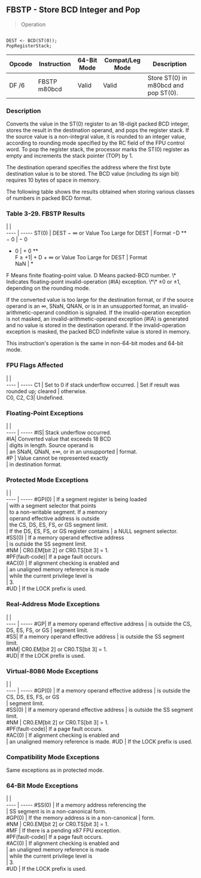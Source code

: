## FBSTP - Store BCD Integer and Pop

> Operation
``` slim

DEST <- BCD(ST(0));
PopRegisterStack;

```

 Opcode| Instruction | 64-Bit Mode| Compat/Leg Mode| Description                         
 ---  | --- | --- | --- | ---
 DF /6 | FBSTP m80bcd| Valid      | Valid          | Store ST(0) in m80bcd and pop ST(0).

### Description
Converts the value in the ST(0) register to an 18-digit packed BCD integer,
stores the result in the destination operand, and pops the register stack. If
the source value is a non-integral value, it is rounded to an integer value,
according to rounding mode specified by the RC field of the FPU control word.
To pop the register stack, the processor marks the ST(0) register as empty and
increments the stack pointer (TOP) by 1.

The destination operand specifies the address where the first byte destination
value is to be stored. The BCD value (including its sign bit) requires 10 bytes
of space in memory.

The following table shows the results obtained when storing various classes
of numbers in packed BCD format.


### Table 3-29. FBSTP Results
   | |  
---- | -----
 ST(0) | DEST − ∞ or Value Too Large for DEST
       | Format −D \*\*                        
 − 0   | − 0                                 
 + 0   | + 0 \*\*                              
 F ≥ +1| + D + ∞ or Value Too Large for DEST 
       | Format                              
 NaN   | \*                                   
<aside class="notification">
F Means finite floating-point value. D Means packed-BCD number. \* Indicates
floating-point invalid-operation (#IA) exception. \*\* ±0 or ±1, depending on
the rounding mode.
</aside>

If the converted value is too large for the destination format, or if the source
operand is an ∞, SNaN, QNAN, or is in an unsupported format, an invalid-arithmetic-operand
condition is signaled. If the invalid-operation exception is not masked, an
invalid-arithmetic-operand exception (#IA) is generated and no value is stored
in the destination operand. If the invalid-operation exception is masked, the
packed BCD indefinite value is stored in memory.

This instruction's operation is the same in non-64-bit modes and 64-bit mode.



### FPU Flags Affected
   | |  
---- | -----
 C1        | Set to 0 if stack underflow occurred.
           | Set if result was rounded up; cleared
           | otherwise.                           
 C0, C2, C3| Undefined.                           

### Floating-Point Exceptions
   | |  
---- | -----
 #IS| Stack underflow occurred.              
 #IA| Converted value that exceeds 18 BCD    
    | digits in length. Source operand is    
    | an SNaN, QNaN, ±∞, or in an unsupported
    | format.                                
 #P | Value cannot be represented exactly    
    | in destination format.                 

### Protected Mode Exceptions
   | |  
---- | -----
 #GP(0)         | If a segment register is being loaded     
                | with a segment selector that points       
                | to a non-writable segment. If a memory    
                | operand effective address is outside      
                | the CS, DS, ES, FS, or GS segment limit.  
                | If the DS, ES, FS, or GS register contains
                | a NULL segment selector.                  
 #SS(0)         | If a memory operand effective address     
                | is outside the SS segment limit.          
 #NM            | CR0.EM[bit 2] or CR0.TS[bit 3] = 1.       
 #PF(fault-code)| If a page fault occurs.                   
 #AC(0)         | If alignment checking is enabled and      
                | an unaligned memory reference is made     
                | while the current privilege level is      
                | 3.                                        
 #UD            | If the LOCK prefix is used.               

### Real-Address Mode Exceptions
   | |  
---- | -----
 #GP| If a memory operand effective address
    | is outside the CS, DS, ES, FS, or GS 
    | segment limit.                       
 #SS| If a memory operand effective address
    | is outside the SS segment limit.     
 #NM| CR0.EM[bit 2] or CR0.TS[bit 3] = 1.  
 #UD| If the LOCK prefix is used.          

### Virtual-8086 Mode Exceptions
   | |  
---- | -----
 #GP(0)         | If a memory operand effective address 
                | is outside the CS, DS, ES, FS, or GS  
                | segment limit.                        
 #SS(0)         | If a memory operand effective address 
                | is outside the SS segment limit.      
 #NM            | CR0.EM[bit 2] or CR0.TS[bit 3] = 1.   
 #PF(fault-code)| If a page fault occurs.               
 #AC(0)         | If alignment checking is enabled and  
                | an unaligned memory reference is made.
 #UD            | If the LOCK prefix is used.           

### Compatibility Mode Exceptions
Same exceptions as in protected mode.


### 64-Bit Mode Exceptions
   | |  
---- | -----
 #SS(0)         | If a memory address referencing the        
                | SS segment is in a non-canonical form.     
 #GP(0)         | If the memory address is in a non-canonical
                | form.                                      
 #NM            | CR0.EM[bit 2] or CR0.TS[bit 3] = 1.        
 #MF            | If there is a pending x87 FPU exception.   
 #PF(fault-code)| If a page fault occurs.                    
 #AC(0)         | If alignment checking is enabled and       
                | an unaligned memory reference is made      
                | while the current privilege level is       
                | 3.                                         
 #UD            | If the LOCK prefix is used.                
